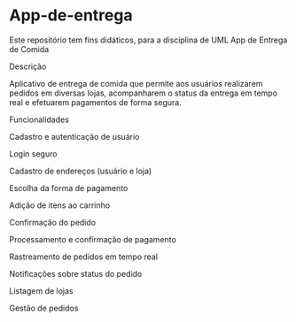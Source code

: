 # App-de-entrega
Este repositório tem fins didáticos, para a disciplina de UML
App de Entrega de Comida

Descrição

Aplicativo de entrega de comida que permite aos usuários realizarem pedidos em diversas lojas, acompanharem o status da entrega em tempo real e efetuarem pagamentos de forma segura.

Funcionalidades

Cadastro e autenticação de usuário

Login seguro

Cadastro de endereços (usuário e loja)

Escolha da forma de pagamento

Adição de itens ao carrinho

Confirmação do pedido

Processamento e confirmação de pagamento

Rastreamento de pedidos em tempo real

Notificações sobre status do pedido

Listagem de lojas

Gestão de pedidos
